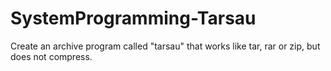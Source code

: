 # SystemProgramming-Tarsau
 Create an archive program called "tarsau" that works like tar, rar or zip, but  does not compress.
